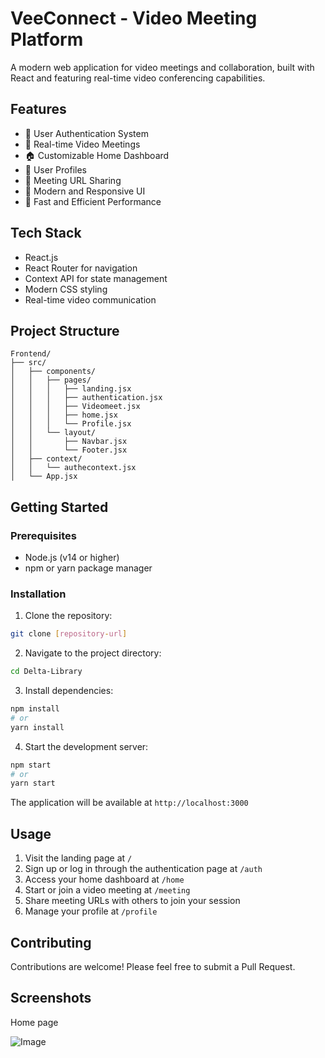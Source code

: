 # VeeConnect - Video Meeting Platform

A modern web application for video meetings and collaboration, built with React and featuring real-time video conferencing capabilities.

## Features

- 🔐 User Authentication System
- 🎥 Real-time Video Meetings
- 🏠 Customizable Home Dashboard
- 👤 User Profiles
- 🎯 Meeting URL Sharing
- 🎨 Modern and Responsive UI
- 🚀 Fast and Efficient Performance

## Tech Stack

- React.js
- React Router for navigation
- Context API for state management
- Modern CSS styling
- Real-time video communication

## Project Structure

```
Frontend/
├── src/
│   ├── components/
│   │   ├── pages/
│   │   │   ├── landing.jsx
│   │   │   ├── authentication.jsx
│   │   │   ├── Videomeet.jsx
│   │   │   ├── home.jsx
│   │   │   └── Profile.jsx
│   │   └── layout/
│   │       ├── Navbar.jsx
│   │       └── Footer.jsx
│   ├── context/
│   │   └── authecontext.jsx
│   └── App.jsx
```

## Getting Started

### Prerequisites

- Node.js (v14 or higher)
- npm or yarn package manager

### Installation

1. Clone the repository:
```bash
git clone [repository-url]
```

2. Navigate to the project directory:
```bash
cd Delta-Library
```

3. Install dependencies:
```bash
npm install
# or
yarn install
```

4. Start the development server:
```bash
npm start
# or
yarn start
```

The application will be available at `http://localhost:3000`

## Usage

1. Visit the landing page at `/`
2. Sign up or log in through the authentication page at `/auth`
3. Access your home dashboard at `/home`
4. Start or join a video meeting at `/meeting`
5. Share meeting URLs with others to join your session
6. Manage your profile at `/profile`

## Contributing

Contributions are welcome! Please feel free to submit a Pull Request.

## Screenshots

Home page
<br>

![Image](https://github.com/user-attachments/assets/d6d4dc42-acbb-4c0d-b982-6605894b8c44)
